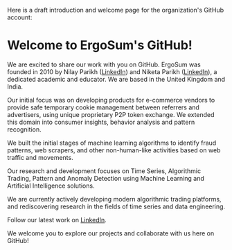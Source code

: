 Here is a draft introduction and welcome page for the organization's GitHub account:

# Welcome to ErgoSum's GitHub!

We are excited to share our work with you on GitHub. ErgoSum was founded in 2010 by Nilay Parikh ([LinkedIn](https://www.linkedin.com/in/niparikh/)) and Niketa Parikh ([LinkedIn](https://www.linkedin.com/in/niketa-parikh/)), a dedicated academic and educator. We are based in the United Kingdom and India.

Our initial focus was on developing products for e-commerce vendors to provide safe temporary cookie management between referrers and advertisers, using unique proprietary P2P token exchange. We extended this domain into consumer insights, behavior analysis and pattern recognition. 

We built the initial stages of machine learning algorithms to identify fraud patterns, web scrapers, and other non-human-like activities based on web traffic and movements.

Our research and development focuses on Time Series, Algorithmic Trading, Pattern and Anomaly Detection using Machine Learning and Artificial Intelligence solutions. 

We are currently actively developing modern algorithmic trading platforms, and rediscovering research in the fields of time series and data engineering.

Follow our latest work on [LinkedIn](https://www.linkedin.com/company/ergosumx/).

We welcome you to explore our projects and collaborate with us here on GitHub!